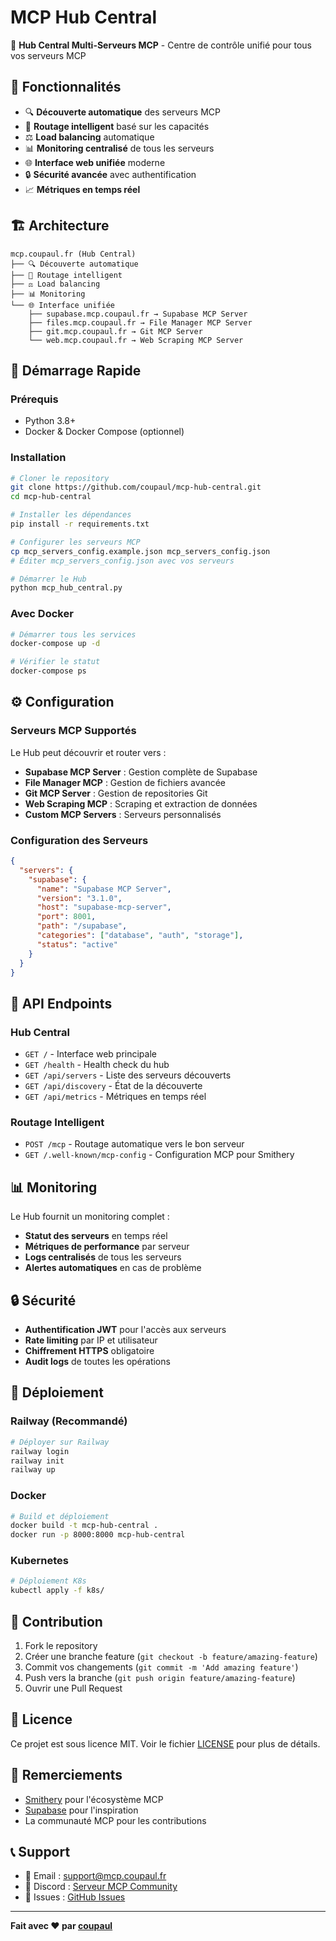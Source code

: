 # MCP Hub Central

🚀 **Hub Central Multi-Serveurs MCP** - Centre de contrôle unifié pour tous vos serveurs MCP

## 🌟 Fonctionnalités

- 🔍 **Découverte automatique** des serveurs MCP
- 🧠 **Routage intelligent** basé sur les capacités
- ⚖️ **Load balancing** automatique
- 📊 **Monitoring centralisé** de tous les serveurs
- 🌐 **Interface web unifiée** moderne
- 🔒 **Sécurité avancée** avec authentification
- 📈 **Métriques en temps réel**

## 🏗️ Architecture

```
mcp.coupaul.fr (Hub Central)
├── 🔍 Découverte automatique
├── 🧠 Routage intelligent
├── ⚖️ Load balancing
├── 📊 Monitoring
└── 🌐 Interface unifiée
    ├── supabase.mcp.coupaul.fr → Supabase MCP Server
    ├── files.mcp.coupaul.fr → File Manager MCP Server
    ├── git.mcp.coupaul.fr → Git MCP Server
    └── web.mcp.coupaul.fr → Web Scraping MCP Server
```

## 🚀 Démarrage Rapide

### Prérequis
- Python 3.8+
- Docker & Docker Compose (optionnel)

### Installation

```bash
# Cloner le repository
git clone https://github.com/coupaul/mcp-hub-central.git
cd mcp-hub-central

# Installer les dépendances
pip install -r requirements.txt

# Configurer les serveurs MCP
cp mcp_servers_config.example.json mcp_servers_config.json
# Éditer mcp_servers_config.json avec vos serveurs

# Démarrer le Hub
python mcp_hub_central.py
```

### Avec Docker

```bash
# Démarrer tous les services
docker-compose up -d

# Vérifier le statut
docker-compose ps
```

## ⚙️ Configuration

### Serveurs MCP Supportés

Le Hub peut découvrir et router vers :

- **Supabase MCP Server** : Gestion complète de Supabase
- **File Manager MCP** : Gestion de fichiers avancée
- **Git MCP Server** : Gestion de repositories Git
- **Web Scraping MCP** : Scraping et extraction de données
- **Custom MCP Servers** : Serveurs personnalisés

### Configuration des Serveurs

```json
{
  "servers": {
    "supabase": {
      "name": "Supabase MCP Server",
      "version": "3.1.0",
      "host": "supabase-mcp-server",
      "port": 8001,
      "path": "/supabase",
      "categories": ["database", "auth", "storage"],
      "status": "active"
    }
  }
}
```

## 🔧 API Endpoints

### Hub Central
- `GET /` - Interface web principale
- `GET /health` - Health check du hub
- `GET /api/servers` - Liste des serveurs découverts
- `GET /api/discovery` - État de la découverte
- `GET /api/metrics` - Métriques en temps réel

### Routage Intelligent
- `POST /mcp` - Routage automatique vers le bon serveur
- `GET /.well-known/mcp-config` - Configuration MCP pour Smithery

## 📊 Monitoring

Le Hub fournit un monitoring complet :

- **Statut des serveurs** en temps réel
- **Métriques de performance** par serveur
- **Logs centralisés** de tous les serveurs
- **Alertes automatiques** en cas de problème

## 🔒 Sécurité

- **Authentification JWT** pour l'accès aux serveurs
- **Rate limiting** par IP et utilisateur
- **Chiffrement HTTPS** obligatoire
- **Audit logs** de toutes les opérations

## 🚀 Déploiement

### Railway (Recommandé)
```bash
# Déployer sur Railway
railway login
railway init
railway up
```

### Docker
```bash
# Build et déploiement
docker build -t mcp-hub-central .
docker run -p 8000:8000 mcp-hub-central
```

### Kubernetes
```bash
# Déploiement K8s
kubectl apply -f k8s/
```

## 🤝 Contribution

1. Fork le repository
2. Créer une branche feature (`git checkout -b feature/amazing-feature`)
3. Commit vos changements (`git commit -m 'Add amazing feature'`)
4. Push vers la branche (`git push origin feature/amazing-feature`)
5. Ouvrir une Pull Request

## 📄 Licence

Ce projet est sous licence MIT. Voir le fichier [LICENSE](LICENSE) pour plus de détails.

## 🙏 Remerciements

- [Smithery](https://smithery.ai) pour l'écosystème MCP
- [Supabase](https://supabase.com) pour l'inspiration
- La communauté MCP pour les contributions

## 📞 Support

- 📧 Email : support@mcp.coupaul.fr
- 💬 Discord : [Serveur MCP Community](https://discord.gg/mcp)
- 🐛 Issues : [GitHub Issues](https://github.com/coupaul/mcp-hub-central/issues)

---

**Fait avec ❤️ par [coupaul](https://github.com/coupaul)**
